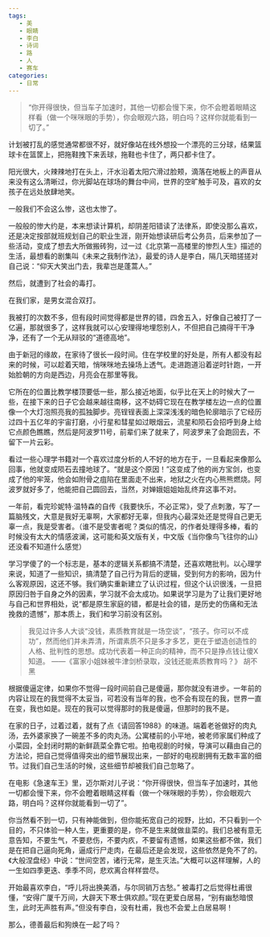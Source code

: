 ```yaml
---
tags:
   - 美
   - 眼睛
   - 李白
   - 诗词
   - 路
   - 人
   - 赛车
categories:
   - 日常
---
```


> “你开得很快，但当车子加速时，其他一切都会慢下来，你不会瞪着眼睛这样看（做一个咪咪眼的手势），你会眼观六路，明白吗？这样你就能看到一切了。”



计划被打乱的感觉通常都很不好，就好像站在线外想投一个漂亮的三分球，结果篮球卡在篮筐上，把拖鞋拽下来丢球，拖鞋也卡住了，两只都卡住了。

阳光很大，火辣辣地打在头上，汗水沿着太阳穴滑过脸颊，滴落在地板上的声音从来没有这么清晰过，你光脚站在球场的舞台中间，世界的空旷触手可及，喜欢的女孩子在远处放肆地笑。

一般我们不会这么惨，这也太惨了。

一般般的惨大约是，本来想读计算机，却阴差阳错读了法律系，即使没那么喜欢，还是决定按部就班规划自己的职业生涯，刚开始想读研后考公务员，后来参加了一些活动，变成了想去大所做搬砖狗，过一过《北京第一高楼里的惨烈人生》描述的生活，最想看的剧集叫《未来之我制作法》，最爱的诗人是李白，隔几天暗搓搓对自己说：“仰天大笑出门去，我辈岂是蓬蒿人。”

然后，就遭到了社会的毒打。

在我们家，是男女混合双打。

我被打的次数不多，但有段时间觉得都是世界的错，四舍五入，好像自己被打了一亿遍，那就很多了，这样我就可以心安理得地埋怨别人，不但把自己摘得干干净净，还有了一个无从辩驳的“道德高地”。

由于新冠的缘故，在家待了很长一段时间。住在学校里的好处是，所有人都没有起来的时候，可以趁着天暗，悄咪咪地去操场上透气。走进跑道沿着逆时针跑，一开始脸朝的方向是西边，月亮会在那里等我。

它所在的位置比教学楼顶要低一些，那么接近地面，似乎比在天上的时候大了一些，在接下来的日子它会越来越往南移，这不妨碍它现在在教学楼左边一点的位置像一个大灯泡照亮我的孤独脚步。亮锃锃表面上深深浅浅的暗色轮廓暗示了它经历过四十五亿年的宇宙打磨，小行星和彗星如过眼烟云，流星和陨石会招呼到身上给它点颜色瞧瞧，然后是阿波罗11号，前辈们来了就来了，阿波罗来了会跑回去，不留下一片云彩。

看过一些心理学书籍对一个喜欢过度分析的人不好的地方在于，一旦看起来像那么回事，他就变成陨石去撞地球了。“就是这个原因！”这变成了他的尚方宝剑，也变成了他的牢笼，他会如附骨之疽陷在里面走不出来，地狱之火在内心熊熊燃烧。阿波罗就好多了，他能把自己圆回去，当然，对婵娥姐姐始乱终弃这事不对。

一年前，看完珍妮特·温特森的自传《我要快乐，不必正常》，受了点刺激，写了一篇脑残文，大意是我好无辜啊，大家都好无辜，但我内心最深处还是觉得自己更无辜一点，我是受害者。（谁不是受害者呢？类似的情况，<Educated>的作者处理得多棒，<Educated>看的时候没有太大的情感波澜，这可能和英文版有关，中文版《当你像鸟飞往你的山》还没看不知道什么感觉）

学习学傻了的一个标志是，基本的逻辑关系都搞不清楚，还喜欢瞎批判。以心理学来说，知道了一些知识，搞清楚了自己行为背后的逻辑，受到何方的影响，因为什么客观原因，这还不够。我们确实重新建立了认识过程，但这个认识很浅，一旦把原因归咎于自身之外的因素，学习就不会太成功。如果说学习是为了让我们更好地与自己和世界相处，说“都是原生家庭的错，都是社会的错，是历史的伤痛和无法挽救的遗憾”，那本质上，我们和学习前没有区别。

> 我见过许多人大谈“没钱，素质教育就是一场空谈”，“孩子。你可以不成功”，然而他们并未弄清，所谓素质不只是多才多艺，更在于塑造创造性的人格、批判性的思想。成功代表着一种正向的精神，而不只是挣点钱让傻X知道。
                    ——《富家小姐妹被牛津剑桥录取，没钱还能素质教育吗？》 胡不黑

根据傻逼定律，如果你不觉得一段时间前自己是傻逼，那你就没有进步。一年前的内容让现在的我觉得不太妥当，可若没有当年的我，也不会有现在的我，世界一直在变，我也如是。现在的我可以觉得那时的我是傻逼，但那时的我不是。

在家的日子，过着过着，就有了点《请回答1988》的味道。端着老爸做好的肉丸汤，去外婆家换了一碗差不多的肉丸汤。公寓楼前的小平地，被老师家属们种成了小菜园，全封闭时期的新鲜蔬菜全靠它啦。拍电视剧的时候，导演可以藉由自己的方法论，把自己觉得值得突出的细节展现出来，一部好的电视剧拥有无数丰富的细节。过我们自己生活的时候，这些细节却被我们自己忽略了。

在电影《急速车王》里，迈尔斯对儿子说：“你开得很快，但当车子加速时，其他一切都会慢下来，你不会瞪着眼睛这样看（做一个咪咪眼的手势），你会眼观六路，明白吗？这样你就能看到一切了”。

你当然看不到一切，只有神能做到，但你能拓宽自己的视野，比如，不只看到一个目的，不只体验一种人生，更重要的是，你不是生来就做韭菜的。我们总被有意无意告知，不要生气，不要悲伤，不要内疚，不要留有遗憾，如果这些都不做，我们是在把自己逼向死角，逼成行尸走肉，在最后还是会发现，这些依然是免不了的。《大般涅盘经》中说：“世间空苦，诸行无常，是生灭法。”大概可以这样理解，人的一生如四季更迭、季季不同，悲欢离合样样尝尽。

开始最喜欢李白，“呼儿将出换美酒，与尔同销万古愁。” 被毒打之后觉得杜甫很懂，“安得广厦千万间，大辟天下寒士俱欢颜。”现在更爱白居易，“别有幽愁暗恨生，此时无声胜有声。”但没有李白，没有杜甫，我也不会爱上白居易啊！

那么，德善最后和狗焕在一起了吗？
